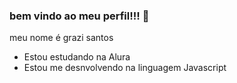 ### bem vindo ao meu perfil!!! 🖤

meu nome é grazi santos 
- Estou estudando na Alura 
- Estou me desnvolvendo na linguagem Javascript

